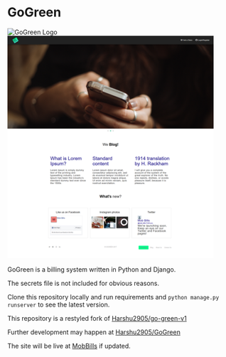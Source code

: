 # GoGreen

<img alt="GoGreen Logo" src="/static/img/logo.PNG" height=50px />
<img alt="GoGreen demo screenshot" src="gogreen-screenshot.png" height=500px />

GoGreen is a billing system written in Python and Django.

The secrets file is not included for obvious reasons.

Clone this repository locally and run requirements and `python manage.py runserver` to see the latest version.

This repository is a restyled fork of [Harshu2905/go-green-v1](https://github.com/Harshu2905/go-green-v1)

Further development may happen at [Harshu2905/GoGreen](https://github.com/Harshu2905/GoGreen)

The site will be live at [MobBills](http://www.mobbills.com/) if updated.
